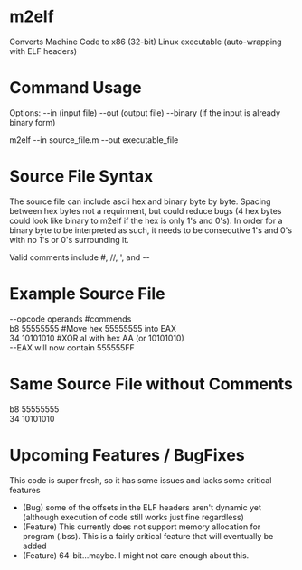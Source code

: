 m2elf
=====

Converts Machine Code to x86 (32-bit) Linux executable (auto-wrapping with ELF headers)

Command Usage
=====
Options:
--in (input file)
--out (output file)
--binary (if the input is already binary form)

m2elf --in source_file.m --out executable_file

Source File Syntax
=====
The source file can include ascii hex and binary byte by byte. Spacing between hex bytes not a requirment, but could reduce bugs (4 hex bytes could look like binary to m2elf if the hex is only 1's and 0's). In order for a binary byte to be interpreted as such, it needs to be consecutive 1's and 0's with no 1's or 0's surrounding it.

Valid comments include #, //, ', and --

Example Source File
=====
--opcode   operands  #commends<br>
b8        55555555  #Move hex 55555555 into EAX<br>
34        10101010  #XOR al with hex AA (or 10101010)<br>
--EAX will now contain 555555FF

Same Source File without Comments
=====
b8        55555555<br>
34        10101010<br>

Upcoming Features / BugFixes
=====
This code is super fresh, so it has some issues and lacks some critical features
* (Bug) some of the offsets in the ELF headers aren't dynamic yet (although execution of code still works just fine regardless)
* (Feature) This currently does not support memory allocation for program (.bss). This is a fairly critical feature that will eventually be added
* (Feature) 64-bit...maybe. I might not care enough about this.
